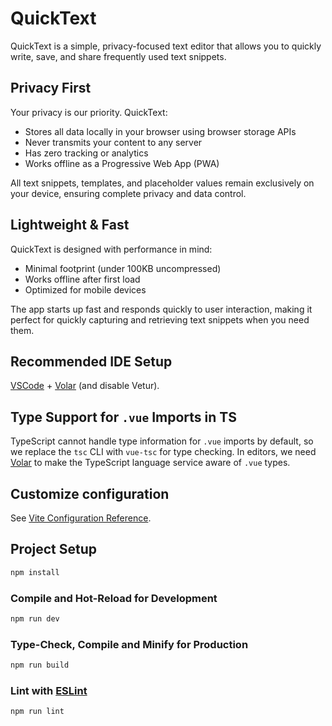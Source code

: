 # QuickText

QuickText is a simple, privacy-focused text editor that allows you to quickly write, save, and share frequently used text snippets.

## Privacy First

Your privacy is our priority. QuickText:

- Stores all data locally in your browser using browser storage APIs
- Never transmits your content to any server
- Has zero tracking or analytics
- Works offline as a Progressive Web App (PWA)

All text snippets, templates, and placeholder values remain exclusively on your device, ensuring complete privacy and data control.

## Lightweight & Fast

QuickText is designed with performance in mind:

- Minimal footprint (under 100KB uncompressed)
- Works offline after first load
- Optimized for mobile devices

The app starts up fast and responds quickly to user interaction, making it perfect for quickly capturing and retrieving text snippets when you need them.

## Recommended IDE Setup

[VSCode](https://code.visualstudio.com/) + [Volar](https://marketplace.visualstudio.com/items?itemName=Vue.volar) (and disable Vetur).

## Type Support for `.vue` Imports in TS

TypeScript cannot handle type information for `.vue` imports by default, so we replace the `tsc` CLI with `vue-tsc` for type checking. In editors, we need [Volar](https://marketplace.visualstudio.com/items?itemName=Vue.volar) to make the TypeScript language service aware of `.vue` types.

## Customize configuration

See [Vite Configuration Reference](https://vite.dev/config/).

## Project Setup

```sh
npm install
```

### Compile and Hot-Reload for Development

```sh
npm run dev
```

### Type-Check, Compile and Minify for Production

```sh
npm run build
```

### Lint with [ESLint](https://eslint.org/)

```sh
npm run lint
```
